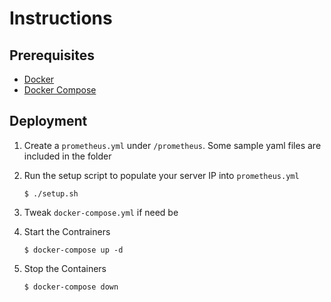 # Instructions

## Prerequisites

- [Docker](https://docs.docker.com/engine/install/ubuntu/)
- [Docker Compose](https://docs.docker.com/compose/install/)

## Deployment

1. Create a `prometheus.yml` under `/prometheus`. Some sample yaml files are included in the folder

2. Run the setup script to populate your server IP into `prometheus.yml`
    ```
    $ ./setup.sh
    ```

3. Tweak `docker-compose.yml` if need be

4. Start the Contrainers
    ```
    $ docker-compose up -d
    ```

5. Stop the Containers
    ```
    $ docker-compose down
    ```